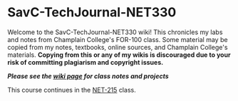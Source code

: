 # SavC-TechJournal-NET330
Welcome to the SavC-TechJournal-NET330 wiki! This chronicles my labs and notes from Champlain College's FOR-100 class. Some material may be copied from my notes, textbooks, online sources, and Champlain College's materials. **Copying from this or any of my wikis is discouraged due to your risk of committing plagiarism and copyright issues.**

***Please see the [wiki page](https://github.com/savannahc502/SavC-TechJournal-NET330/wiki) for class notes and projects***

This course continues in the [NET-215](https://github.com/savannahc502/SavC-TechJournal-NET215) class. 
